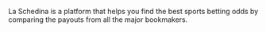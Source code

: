 La Schedina is a platform that helps you find the best sports betting odds by comparing the payouts from all the major bookmakers.
